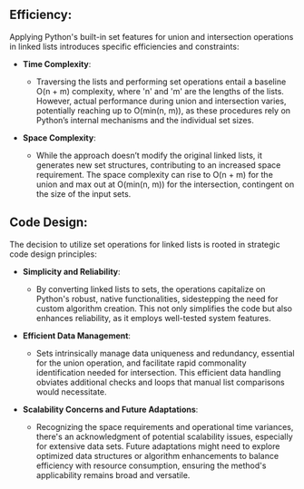 ## Efficiency:

Applying Python's built-in set features for union and intersection operations in linked lists introduces specific efficiencies and constraints:

- **Time Complexity**: 
  - Traversing the lists and performing set operations entail a baseline O(n + m) complexity, where 'n' and 'm' are the lengths of the lists. However, actual performance during union and intersection varies, potentially reaching up to O(min(n, m)), as these procedures rely on Python’s internal mechanisms and the individual set sizes.

- **Space Complexity**: 
  - While the approach doesn’t modify the original linked lists, it generates new set structures, contributing to an increased space requirement. The space complexity can rise to O(n + m) for the union and max out at O(min(n, m)) for the intersection, contingent on the size of the input sets.

## Code Design:

The decision to utilize set operations for linked lists is rooted in strategic code design principles:

- **Simplicity and Reliability**: 
  - By converting linked lists to sets, the operations capitalize on Python's robust, native functionalities, sidestepping the need for custom algorithm creation. This not only simplifies the code but also enhances reliability, as it employs well-tested system features.

- **Efficient Data Management**: 
  - Sets intrinsically manage data uniqueness and redundancy, essential for the union operation, and facilitate rapid commonality identification needed for intersection. This efficient data handling obviates additional checks and loops that manual list comparisons would necessitate.

- **Scalability Concerns and Future Adaptations**: 
  - Recognizing the space requirements and operational time variances, there's an acknowledgment of potential scalability issues, especially for extensive data sets. Future adaptations might need to explore optimized data structures or algorithm enhancements to balance efficiency with resource consumption, ensuring the method's applicability remains broad and versatile.
